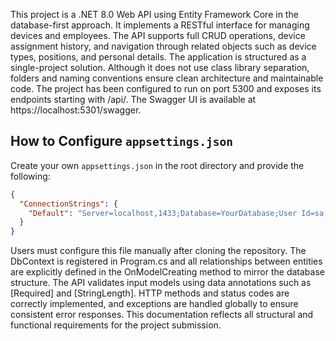 This project is a .NET 8.0 Web API using Entity Framework Core in the database-first approach. It implements a RESTful interface for managing devices and employees. The API supports full CRUD operations, device assignment history, and navigation through related objects such as device types, positions, and personal details. The application is structured as a single-project solution. Although it does not use class library separation, folders and naming conventions ensure clean architecture and maintainable code. The project has been configured to run on port 5300 and exposes its endpoints starting with /api/. The Swagger UI is available at https://localhost:5301/swagger.

## How to Configure `appsettings.json`

Create your own `appsettings.json` in the root directory and provide the following:

```json
{
  "ConnectionStrings": {
    "Default": "Server=localhost,1433;Database=YourDatabase;User Id=sa;Password=YourStrong!Password;"
  }
}
```

Users must configure this file manually after cloning the repository. The DbContext is registered in Program.cs and all relationships between entities are explicitly defined in the OnModelCreating method to mirror the database structure. The API validates input models using data annotations such as [Required] and [StringLength]. HTTP methods and status codes are correctly implemented, and exceptions are handled globally to ensure consistent error responses. This documentation reflects all structural and functional requirements for the project submission.